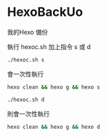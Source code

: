 # HexoBackUo
我的Hexo 備份

執行 hexoc.sh 加上指令 s 或 d

```bash
./hexoc.sh s
```

會一次性執行

```bash
hexo clean && hexo g && hexo s 
```

```bash
./hexoc.sh d
```

則會一次性執行

```bash
hexo clean && hexo g && hexo d 
```

